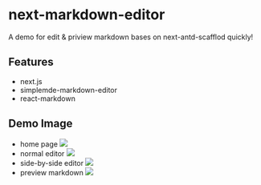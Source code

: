 # next-markdown-editor
A demo for edit &amp; priview markdown bases on next-antd-scafflod quickly!

## Features
 - next.js
 - simplemde-markdown-editor
 - react-markdown

## Demo Image
 - home page
   ![](https://user-gold-cdn.xitu.io/2018/12/13/167a642030ace38f?imageView2/0/w/1280/h/960/ignore-error/1)
 - normal editor
   ![](https://user-gold-cdn.xitu.io/2018/12/13/167a612a7c76b3f7?imageView2/0/w/1280/h/960/ignore-error/1)
 - side-by-side editor
   ![](https://user-gold-cdn.xitu.io/2018/12/13/167a63e1f4763db2?imageView2/0/w/1280/h/960/ignore-error/1)
 - preview markdown
   ![](https://user-gold-cdn.xitu.io/2018/12/13/167a6767c65fb398?imageView2/0/w/1280/h/960/ignore-error/1)